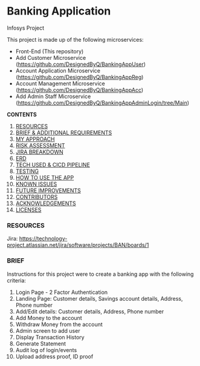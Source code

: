# Banking Application

Infosys Project

This project is made up of the following microservices:

- Front-End (This repository)
- Add Customer Microservice (https://github.com/DesignedByQ/BankingAppUser)
- Account Application Microservice (https://github.com/DesignedByQ/BankingAppReg)
- Account Management Microservice (https://github.com/DesignedByQ/BankingAppAcc)
- Add Admin Staff Microservice (https://github.com/DesignedByQ/BankingAppAdminLogin/tree/Main)

**CONTENTS**

1. [RESOURCES](#RESOURCES)
2. [BRIEF & ADDITIONAL REQUIREMENTS](#BRIEF)
3. [MY APPROACH](#MY-APPROACH)
4. [RISK ASSESSMENT](#RISK-ASSESSMENT)
5. [JIRA BREAKDOWN](#JIRA)
6. [ERD](#ENTITY-RELATIONSHIP-DIAGRAM)
7. [TECH USED & CICD PIPELINE](#TECHNOLOGY)
8. [TESTING](#TESTING)
9. [HOW TO USE THE APP](#HOW-TO-USE-THE-APP)
10. [KNOWN ISSUES](#KNOWN-ISSUES)
11. [FUTURE IMPROVEMENTS](#FUTURE-IMPROVEMENTS)
12. [CONTRIBUTORS](#CONTRIBUTORS)
13. [ACKNOWLEDGEMENTS](#ACKNOWLEDGEMENTS)
14. [LICENSES](#LICENSES)

### RESOURCES

Jira: https://technology-project.atlassian.net/jira/software/projects/BAN/boards/1

### BRIEF

Instructions for this project were to create a banking app with the following criteria:
1. Login Page - 2 Factor Authentication
2. Landing Page: Customer details, Savings account details, Address, Phone number
3. Add/Edit details: Customer details, Address, Phone number
4. Add Money to the account
5. Withdraw Money from the account
6. Admin screen to add user
7. Display Transaction History
8. Generate Statement
9. Audit log of login/events
10. Upload address proof, ID proof



